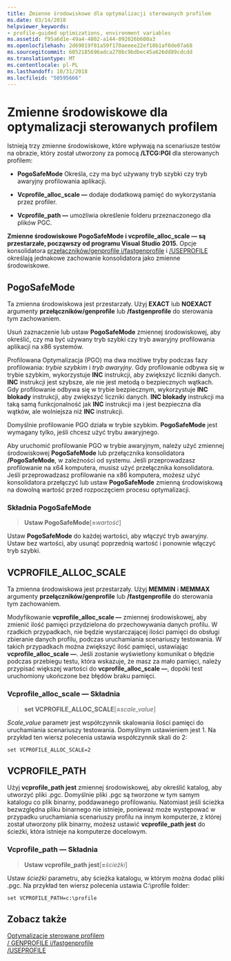 ```yaml
---
title: Zmienne środowiskowe dla optymalizacji sterowanych profilem
ms.date: 03/14/2018
helpviewer_keywords:
- profile-guided optimizations, environment variables
ms.assetid: f95a6d1e-49a4-4802-a144-092026b600a3
ms.openlocfilehash: 2d69019f01a59f170aeeee22ef10b1af0de07a68
ms.sourcegitcommit: 6052185696adca270bc9bdbec45a626dd89cdcdd
ms.translationtype: MT
ms.contentlocale: pl-PL
ms.lasthandoff: 10/31/2018
ms.locfileid: "50595666"
---
```

# <a name="environment-variables-for-profile-guided-optimizations"></a>Zmienne środowiskowe dla optymalizacji sterowanych profilem

Istnieją trzy zmienne środowiskowe, które wpływają na scenariusze testów na obrazie, który został utworzony za pomocą **/LTCG:PGI** dla sterowanych profilem:

- **PogoSafeMode** Określa, czy ma być używany tryb szybki czy tryb awaryjny profilowania aplikacji.

- **Vcprofile_alloc_scale —** dodaje dodatkową pamięć do wykorzystania przez profiler.

- **Vcprofile_path —** umożliwia określenie folderu przeznaczonego dla plików PGC.

**Zmienne środowiskowe PogoSafeMode i vcprofile_alloc_scale — są przestarzałe, począwszy od programu Visual Studio 2015.** Opcje konsolidatora [przełączników/genprofile i/fastgenprofile](genprofile-fastgenprofile-generate-profiling-instrumented-build.md) i [/USEPROFILE](useprofile.md) określają jednakowe zachowanie konsolidatora jako zmienne środowiskowe.

## <a name="pogosafemode"></a>PogoSafeMode

Ta zmienna środowiskowa jest przestarzały. Użyj **EXACT** lub **NOEXACT** argumenty **przełączników/genprofile** lub **/fastgenprofile** do sterowania tym zachowaniem.

Usuń zaznaczenie lub ustaw **PogoSafeMode** zmiennej środowiskowej, aby określić, czy ma być używany tryb szybki czy tryb awaryjny profilowania aplikacji na x86 systemów.

Profilowana Optymalizacja (PGO) ma dwa możliwe tryby podczas fazy profilowania: *trybie szybkim* i *tryb awaryjny*. Gdy profilowanie odbywa się w trybie szybkim, wykorzystuje **INC** instrukcji, aby zwiększyć liczniki danych. **INC** instrukcji jest szybsze, ale nie jest metodą o bezpiecznych wątkach. Gdy profilowanie odbywa się w trybie bezpiecznym, wykorzystuje **INC blokady** instrukcji, aby zwiększyć liczniki danych. **INC blokady** instrukcji ma taką samą funkcjonalność jak **INC** instrukcji ma i jest bezpieczna dla wątków, ale wolniejsza niż **INC** instrukcji.

Domyślnie profilowanie PGO działa w trybie szybkim. **PogoSafeMode** jest wymagany tylko, jeśli chcesz użyć trybu awaryjnego.

Aby uruchomić profilowanie PGO w trybie awaryjnym, należy użyć zmiennej środowiskowej **PogoSafeMode** lub przełącznika konsolidatora **/PogoSafeMode**, w zależności od systemu. Jeśli przeprowadzasz profilowanie na x64 komputera, musisz użyć przełącznika konsolidatora. Jeśli przeprowadzasz profilowanie na x86 komputera, możesz użyć konsolidatora przełączyć lub ustaw **PogoSafeMode** zmienną środowiskową na dowolną wartość przed rozpoczęciem procesu optymalizacji.

### <a name="pogosafemode-syntax"></a>Składnia PogoSafeMode

> **Ustaw PogoSafeMode**[**=**_wartość_]

Ustaw **PogoSafeMode** do każdej wartości, aby włączyć tryb awaryjny. Ustaw bez wartości, aby usunąć poprzednią wartość i ponownie włączyć tryb szybki.

## <a name="vcprofileallocscale"></a>VCPROFILE_ALLOC_SCALE

Ta zmienna środowiskowa jest przestarzały. Użyj **MEMMIN** i **MEMMAX** argumenty **przełączników/genprofile** lub **/fastgenprofile** do sterowania tym zachowaniem.

Modyfikowanie **vcprofile_alloc_scale —** zmiennej środowiskowej, aby zmienić ilość pamięci przydzielona do przechowywania danych profilu. W rzadkich przypadkach, nie będzie wystarczającej ilości pamięci do obsługi zbieranie danych profilu, podczas uruchamiania scenariuszy testowania. W takich przypadkach można zwiększyć ilość pamięci, ustawiając **vcprofile_alloc_scale —**. Jeśli zostanie wyświetlony komunikat o błędzie podczas przebiegu testu, która wskazuje, że masz za mało pamięci, należy przypisać większej wartości do **vcprofile_alloc_scale —**, dopóki test uruchomiony ukończone bez błędów braku pamięci.

### <a name="vcprofileallocscale-syntax"></a>Vcprofile_alloc_scale — Składnia

> **set VCPROFILE_ALLOC_SCALE**[__=__*scale_value*]

*Scale_value* parametr jest współczynnik skalowania ilości pamięci do uruchamiania scenariuszy testowania.  Domyślnym ustawieniem jest 1. Na przykład ten wiersz polecenia ustawia współczynnik skali do 2:

`set VCPROFILE_ALLOC_SCALE=2`

## <a name="vcprofilepath"></a>VCPROFILE_PATH

Użyj **vcprofile_path jest** zmiennej środowiskowej, aby określić katalog, aby utworzyć pliki .pgc. Domyślnie pliki .pgc są tworzone w tym samym katalogu co plik binarny, poddawanego profilowaniu. Natomiast jeśli ścieżka bezwzględna pliku binarnego nie istnieje, ponieważ może występować w przypadku uruchamiania scenariuszy profilu na innym komputerze, z której został utworzony plik binarny, możesz ustawić **vcprofile_path jest** do ścieżki, która istnieje na komputerze docelowym.

### <a name="vcprofilepath-syntax"></a>Vcprofile_path — Składnia

> **Ustaw vcprofile_path jest**[**=**_ścieżki_]

Ustaw *ścieżki* parametru, aby ścieżka katalogu, w którym można dodać pliki .pgc. Na przykład ten wiersz polecenia ustawia C:\profile folder:

`set VCPROFILE_PATH=c:\profile`

## <a name="see-also"></a>Zobacz także

[Optymalizacje sterowane profilem](../../build/reference/profile-guided-optimizations.md)<br/>
[/ GENPROFILE i/fastgenprofile](genprofile-fastgenprofile-generate-profiling-instrumented-build.md)<br/>
[/USEPROFILE](useprofile.md)<br/>
